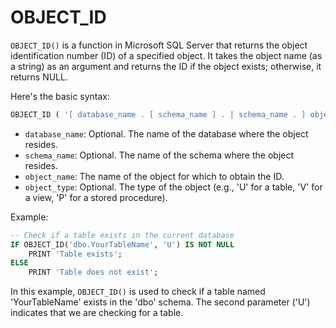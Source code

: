 # OBJECT_ID

`OBJECT_ID()` is a function in Microsoft SQL Server that returns the object identification number (ID) of a specified object. It takes the object name (as a string) as an argument and returns the ID if the object exists; otherwise, it returns NULL.

Here's the basic syntax:

```sql
OBJECT_ID ( '[ database_name . [ schema_name ] . | schema_name . ] object_name' [ ,'object_type' ] )
```

- `database_name`: Optional. The name of the database where the object resides.
- `schema_name`: Optional. The name of the schema where the object resides.
- `object_name`: The name of the object for which to obtain the ID.
- `object_type`: Optional. The type of the object (e.g., 'U' for a table, 'V' for a view, 'P' for a stored procedure).

Example:

```sql
-- Check if a table exists in the current database
IF OBJECT_ID('dbo.YourTableName', 'U') IS NOT NULL
    PRINT 'Table exists';
ELSE
    PRINT 'Table does not exist';
```

In this example, `OBJECT_ID()` is used to check if a table named 'YourTableName' exists in the 'dbo' schema. The second parameter ('U') indicates that we are checking for a table.
